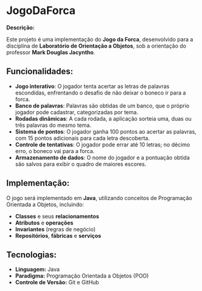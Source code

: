 # JogoDaForca

**Descrição:**

Este projeto é uma implementação do **Jogo da Forca**, desenvolvido para a disciplina de **Laboratório de Orientação a Objetos**, sob a orientação do professor **Mark Douglas Jacyntho**.

## Funcionalidades:
- **Jogo interativo**: O jogador tenta acertar as letras de palavras escondidas, enfrentando o desafio de não deixar o boneco ir para a forca.
- **Banco de palavras**: Palavras são obtidas de um banco, que o próprio jogador pode cadastrar, categorizadas por tema.
- **Rodadas dinâmicas**: A cada rodada, a aplicação sorteia uma, duas ou três palavras do mesmo tema.
- **Sistema de pontos**: O jogador ganha 100 pontos ao acertar as palavras, com 15 pontos adicionais para cada letra descoberta.
- **Controle de tentativas**: O jogador pode errar até 10 letras; no décimo erro, o boneco vai para a forca.
- **Armazenamento de dados**: O nome do jogador e a pontuação obtida são salvos para exibir o quadro de maiores escores.

## Implementação:
O jogo será implementado em **Java**, utilizando conceitos de Programação Orientada a Objetos, incluindo:
- **Classes** e seus **relacionamentos**
- **Atributos** e **operações**
- **Invariantes** (regras de negócio)
- **Repositórios**, **fábricas** e **serviços**

## Tecnologias:
- **Linguagem:** Java
- **Paradigma:** Programação Orientada a Objetos (POO)
- **Controle de Versão:** Git e GitHub
